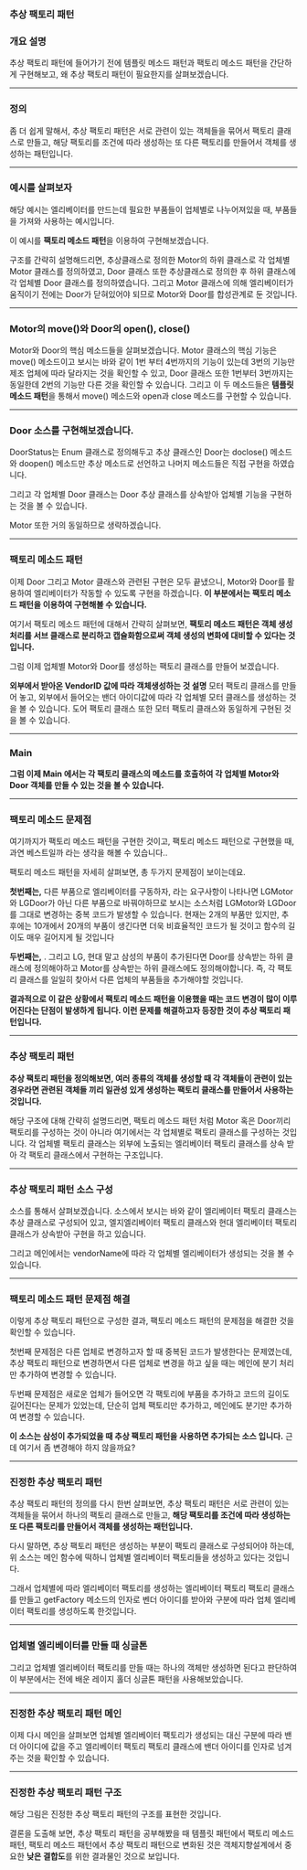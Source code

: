 ### 추상 팩토리 패턴

### **개요 설명**

추상 팩토리 패턴에 들어가기 전에 템플릿 메소드 패턴과 팩토리 메소드 패턴을 간단하게 구현해보고, 왜 추상 팩토리 패턴이 필요한지를 살펴보겠습니다.

---

### **정의**

좀 더 쉽게 말해서, 추상 팩토리 패턴은 서로 관련이 있는 객체들을 묶어서 팩토리 클래스로 만들고, 해당 팩토리를 조건에 따라 생성하는 또 다른 팩토리를 만들어서 객체를 생성하는 패턴입니다.

---

### **예시를 살펴보자**

해당 예시는 엘리베이터를 만드는데 필요한 부품들이 업체별로 나누어져있을 때, 부품들을 가져와 사용하는 예시입니다.

이 예시를 **팩토리 메소드 패턴**을 이용하여 구현해보겠습니다.

구조를 간략히 설명해드리면, 추상클래스로 정의한 Motor의 하위 클래스로 각 업체별 Motor 클래스를 정의하였고, Door 클래스 또한 추상클래스로 정의한 후 하위 클래스에 각 업체별 Door 클래스를 정의하였습니다. 그리고 Motor 클래스에 의해 엘리베이터가 움직이기 전에는 Door가 닫혀있어야 되므로 Motor와 Door를 합성관계로 둔 것입니다.

---

### **Motor의 move()와 Door의 open(), close()**

Motor와 Door의 핵심 메소드들을 살펴보겠습니다.
Motor 클래스의 핵심 기능은 move() 메소드이고 보시는 바와 같이 1번 부터 4번까지의 기능이 있는데 3번의 기능만 제조 업체에 따라 달라지는 것을 확인할 수 있고, Door 클래스 또한 1번부터 3번까지는 동일한데 2번의 기능만 다른 것을 확인할 수 있습니다. 
그리고 이 두 메소드들은 **템플릿 메소드 패턴**을 통해서 move() 메소드와 open과 close 메소드를 구현할 수 있습니다.

---

### **Door 소스를 구현해보겠습니다.**

DoorStatus는 Enum 클래스로 정의해두고 추상 클래스인 Door는 doclose() 메소드와 doopen() 메소드만 추상 메소드로 선언하고 나머지 메소드들은 직접 구현을 하였습니다.  

그리고 각 업체별 Door 클래스는 Door 추상 클래스를 상속받아 업체별 기능을 구현하는 것을 볼 수 있습니다.

Motor 또한 거의 동일하므로 생략하겠습니다.

---

### **팩토리 메소드 패턴**

이제 Door 그리고 Motor 클래스와 관련된 구현은 모두 끝냈으니, Motor와 Door를 활용하여 엘리베이터가 작동할 수 있도록 구현을 하겠습니다.
**이 부분에서는 팩토리 메소드 패턴을 이용하여 구현해볼 수 있습니다.**

여기서 팩토리 메소드 패턴에 대해서 간략히 살펴보면, **팩토리 메소드 패턴은 객체 생성 처리를 서브 클래스로 분리하고 캡슐화함으로써 객체 생성의 변화에 대비할 수 있다는 것입니다.**

그럼 이제 업체별 Motor와 Door를 생성하는 팩토리 클래스를 만들어 보겠습니다.

**외부에서 받아온 VendorID 값에 따라 객체생성하는 것 설명**
모터 팩토리 클래스를 만들어 놓고, 외부에서 들어오는 밴더 아이디값에 따라 각 업체별 모터 클래스를 생성하는 것을 볼 수 있습니다.
도어 팩토리 클래스 또한 모터 팩토리 클래스와 동일하게 구현된 것을 볼 수 있습니다.

---

### Main

**그럼 이제 Main 에서는 각 팩토리 클래스의 메소드를 호출하여 각 업체별 Motor와 Door 객체를 만들 수 있는 것을 볼 수 있습니다.**

---

### **팩토리 메소드 문제점**

여기까지가 팩토리 메소드 패턴을 구현한 것이고, 팩토리 메소드 패턴으로 구현했을 때, 과연 베스트일까 라는 생각을 해볼 수 있습니다..

팩토리 메소드 패턴을 자세히 살펴보면, 총 두가지 문제점이 보이는데요.

**첫번째는,**  다른 부품으로 엘리베이터를 구동하자, 라는 요구사항이 나타나면 LGMotor와 LGDoor가 아닌 다른 부품으로 바꿔야하므로 보시는 소스처럼 LGMotor와 LGDoor를 그대로 변경하는 중복 코드가 발생할 수 있습니다. 
현재는 2개의 부품만 있지만, 추 후에는 10개에서 20개의 부품이 생긴다면 더욱 비효율적인 코드가 될 것이고 함수의 길이도 매우 길어지게 될 것입니다

**두번째는,** . 그리고 LG, 현대 말고 삼성의 부품이 추가된다면 Door를 상속받는 하위 클래스에 정의해야하고 Motor를 상속받는 하위 클래스에도 정의해야합니다. 즉, 각 팩토리 클래스를 일일히 찾아서 다른 업체의 부품들을 추가해야할 것입니다.

**결과적으로 이 같은 상황에서 팩토리 메소드 패턴을 이용했을 때는 코드 변경이 많이 이루어진다는 단점이 발생하게 됩니다. 
이런 문제를 해결하고자 등장한 것이 추상 팩토리 패턴입니다.**

---

### **추상 팩토리 패턴**

**추상 팩토리 패턴을 정의해보면, 여러 종류의 객체를 생성할 때 각 객체들이 관련이 있는 경우라면 관련된 객체들 끼리 일관성 있게 생성하는 팩토리 클래스를 만들어서 사용하는 것입니다.**

해당 구조에 대해 간략히 설명드리면, 팩토리 메소드 패턴 처럼 Motor 혹은 Door끼리 팩토리를 구성하는 것이 아니라 여기에서는 각 업체별로 팩토리 클래스를 구성하는 것입니다. 각 업체별 팩토리 클래스는 외부에 노출되는 엘리베이터 팩토리 클래스를 상속 받아 각 팩토리 클래스에서 구현하는 구조입니다.

---

### **추상 팩토리 패턴 소스 구성**

소스를 통해서 살펴보겠습니다.
소스에서 보시는 바와 같이 엘리베이터 팩토리 클래스는 추상 클래스로 구성되어 있고, 엘지엘리베이터 팩토리 클래스와 현대 엘리베이터 팩토리 클래스가 상속받아 구현을 하고 있습니다.

그리고 메인에서는 vendorName에 따라 각 업체별 엘리베이터가 생성되는 것을 볼 수 있습니다.

---

### **팩토리 메소드 패턴 문제점 해결**

이렇게 추상 팩토리 패턴으로 구성한 결과, 팩토리 메소드 패턴의 문제점을 해결한 것을 확인할 수 있습니다.

첫번째 문제점은 다른 업체로 변경하고자 할 때 중복된 코드가 발생한다는 문제였는데, 추상 팩토리 패턴으로 변경하면서 다른 업체로 변경을 하고 싶을 때는 메인에 분기 처리만 추가하여 변경할 수 있습니다.

두번째 문제점은 새로운 업체가 들어오면 각 팩토리에 부품을 추가하고 코드의 길이도 길어진다는 문제가 있었는데, 단순히 업체 팩토리만 추가하고, 메인에도 분기만 추가하여 변경할 수 있습니다.

**이 소스는 삼성이 추가되었을 때 추상 팩토리 패턴을 사용하면 추가되는 소스 입니다.**
근데 여기서 좀 변경해야 하지 않을까요?

---

### **진정한 추상 팩토리 패턴**

추상 팩토리 패턴의 정의를 다시 한번 살펴보면, 추상 팩토리 패턴은 서로 관련이 있는 객체들을 묶어서 하나의 팩토리 클래스로 만들고, **해당 팩토리를 조건에 따라 생성하는 또 다른 팩토리를 만들어서 객체를 생성하는 패턴입니다.**

다시 말하면, 추상 팩토리 패턴은 생성하는 부분이 팩토리 클래스로 구성되어야 하는데, 위 소스는 메인 함수에 떡하니 업체별 엘리베이터 팩토리들을 생성하고 있다는 것입니다.

그래서 업체별에 따라 엘리베이터 팩토리를 생성하는 엘리베이터 팩토리 팩토리 클래스를 만들고 getFactory 메소드의 인자로 벤더 아이디를 받아와 구분에 따라 업체 엘리베이터 팩토리를 생성하도록 한것입니다.

---

### **업체별 엘리베이터를 만들 때 싱글톤**

그리고 업체별 엘리베이터 팩토리를 만들 때는 하나의 객체만 생성하면 된다고 판단하여 이 부분에서는 전에 배운 레이지 홀더 싱글톤 패턴을 사용해보았습니다.

---

### **진정한 추상 팩토리 패턴 메인**

이제 다시 메인을 살펴보면 업체별 엘리베이터 팩토리가 생성되는 대신 구분에 따라 밴더 아이디에 값을 주고 엘리베이터 팩토리 팩토리 클래스에 밴더 아이디를 인자로 넘겨주는 것을 확인할 수 있습니다.

---

### **진정한 추상 팩토리 패턴 구조**

해당 그림은 진정한 추상 팩토리 패턴의 구조를 표현한 것입니다.

결론을 도출해 보면, 추상 팩토리 패턴을 공부해봤을 때 템플릿 패턴에서 팩토리 메소드 패턴, 팩토리 메소드 패턴에서 추상 팩토리 패턴으로 변화된 것은 객체지향설계에서 중요한 **낮은 결합도**를 위한 결과물인 것으로 보입니다.

